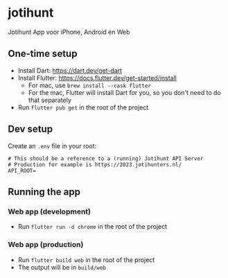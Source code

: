 # jotihunt

Jotihunt App voor iPhone, Android en Web

## One-time setup
- Install Dart: https://dart.dev/get-dart
- Install Flutter: https://docs.flutter.dev/get-started/install
  - For mac, use `brew install --cask flutter`
  - For the mac, Flutter will install Dart for you, so you don't need to do that separately
- Run `flutter pub get` in the root of the project

## Dev setup

Create an `.env` file in your root:
```
# This should be a reference to a (running) Jotihunt API Server
# Production for example is https://2023.jotihunters.nl/
API_ROOT=
```

## Running the app

### Web app (development)
- Run `flutter run -d chrome` in the root of the project

### Web app (production)
- Run `flutter build web` in the root of the project
- The output will be in `build/web`
